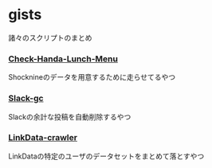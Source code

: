 # gists
諸々のスクリプトのまとめ

### [Check-Handa-Lunch-Menu](https://gist.github.com/shinyaoguri/b9fb6244276cb2251a1bf6b1c190ad00)
Shocknineのデータを用意するために走らせてるやつ

### [Slack-gc](https://gist.github.com/shinyaoguri/3d6ba03a3a72f99fb62e497693c4f693)
Slackの余計な投稿を自動削除するやつ

### [LinkData-crawler](https://gist.github.com/shinyaoguri/7e4846b8d2abfce867c8433ab6904440)
LinkDataの特定のユーザのデータセットをまとめて落とすやつ
